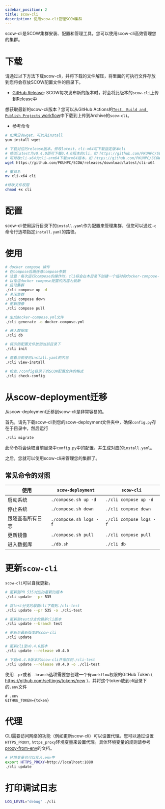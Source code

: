 ```yaml
---
sidebar_position: 2
title: scow-cli
description: 使用scow-cli管理SCOW集群
---
```


scow-cli是SCOW集群安装、配置和管理工具，您可以使用scow-cli高效管理您的集群。

# 下载

请通过以下方法下载scow-cli，并将下载的文件解压，将里面的可执行文件存放到您将会存放SCOW配置文件的目录下。

- [GitHub Release](https://github.com/PKUHPC/SCOW/releases): SCOW每次发布新的版本时，将会将此版本的`scow-cli`上传到Release中

想获取最新的scow-cli版本？您可以从GitHub Actions的[`Test, Build and Publish Projects` workflow](https://github.com/PKUHPC/SCOW/actions/workflows/test-build-publish.yaml)中下载到上传到Archive的`scow-cli`。

- 参考命令

```bash
# 如果没有wget，可以先install
yum install wget

# 下载对应的release版本。修改latest、cli-x64可下载指定版本cli
# 修改latest为v0.4.0即可下载0.4.0版本的cli，如 https://github.com/PKUHPC/SCOW/releases/download/v0.4.0/cli-x64
# 可修改cli-x64为cli-arm64下载arm64版本，如 https://github.com/PKUHPC/SCOW/releases/download/v0.4.0/cli-arm64
wget https://github.com/PKUHPC/SCOW/releases/download/latest/cli-x64

# 重命名
mv cli-x64 cli

#修改文件权限
chmod +x cli
```

# 配置

scow-cli使用运行目录下的`install.yaml`作为配置来管理集群，但您可以通过`-c`命令行选项指定`install.yaml`的路径。

# 使用

```bash
# docker compose 操作
# 在compose后跟任意compose参数
# 注意：每次运行compose的操作时，cli将会在本目录下创建一个临时的docker-compose-{时间戳}.yml文件，运行结束后会删除此文件
# 以保证docker compose配置的内容为最新
# 启动集群
./cli compose up -d
# 关闭集群
./cli compose down
# 更新镜像
./cli compose pull

# 生成docker-compose.yml文件
./cli generate -o docker-compose.yml

# 进入数据库
./cli db

# 将示例配置文件放到当前目录下
./cli init

# 查看当前使用install.yaml的内容
./cli view-install

# 检查./config目录下的SCOW配置文件的格式
./cli check-config
```

# 从scow-deployment迁移

从scow-deployment迁移到scow-cli是非常容易的。

首先，请先下载scow-cli到您的scow-deployment文件夹中，确保`config.py`存在于目录中，然后运行

```bash
./cli migrate
```

此命令将会读取当前目录中`config.py`中的配置，并生成对应的`install.yaml`。

之后，您就可以使用scow-cli来管理您的集群了。

## 常见命令的对照

| 使用             | `scow-deployment`      | `scow-cli`              |
| ---------------- | ---------------------- | ----------------------- |
| 启动系统         | `./compose.sh up -d`   | `./cli compose up -d`   |
| 停止系统         | `./compose.sh down`    | `./cli compose down`    |
| 跟随查看所有日志 | `./compose.sh logs -f` | `./cli compose logs -f` |
| 更新镜像         | `./compose.sh pull`    | `./cli compose pull`    |
| 进入数据库       | `./db.sh`              | `./cli db`              |

# 更新`scow-cli`

`scow-cli`可以自我更新。

```bash
# 更新到PR 535对应的最新的版本
./cli update --pr 535

# 将test分支的最新cli下载到./cli-test
./cli update --pr 535 -o ./cli-test

# 更新到test分支的最新cli版本
./cli update --branch test

# 更新至最新版本的scow-cli
./cli update

# 更新cli至v0.4.0版本
./cli update --release v0.4.0

# 下载v0.4.0版本的scow-cli并保存到./cli-test
./cli update --release v0.4.0 -o ./cli-test
```

使用`--pr`或者`--branch`选项需要您创建一个有`workflow`权限的GitHub Token ( https://github.com/settings/tokens/new )，并将这个token放到cli目录下的`.env`文件

```env title=".env"
# .env
GITHUB_TOKEN={token}
```

# 代理

CLI需要访问网络的功能（例如更新scow-cli）可以设置代理。您可以通过设置`HTTPS_PROXY`, `https_proxy`环境变量来设置代理。具体环境变量的规则请参考[proxy-from-env](https://www.npmjs.com/package/proxy-from-env)的文档。

```bash
# 环境变量也可以写入.env中
export HTTPS_PROXY=http://localhost:1080
./cli update
```

# 打印调试日志

```bash
LOG_LEVEL="debug" ./cli
```